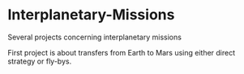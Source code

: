 # Interplanetary-Missions
Several projects concerning interplanetary missions

First project is about transfers from Earth to Mars using either direct strategy or fly-bys.
